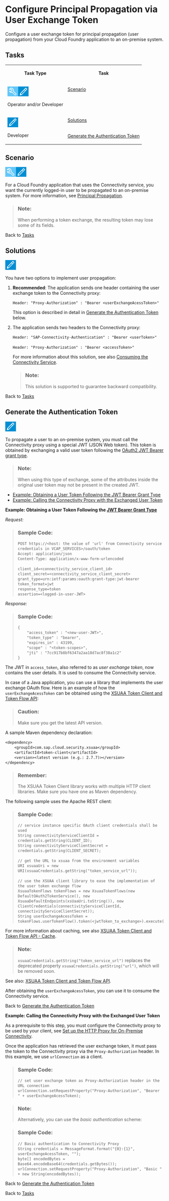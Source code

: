 <!-- loio39f538ad62e144c58c056ebc34bb6890 -->

# Configure Principal Propagation via User Exchange Token

Configure a user exchange token for principal propagation \(user propagation\) from your Cloud Foundry application to an on-premise system.



<a name="loio39f538ad62e144c58c056ebc34bb6890__tasks_pp_cs"/>

## Tasks


<table>
<tr>
<th valign="top">

Task Type

</th>
<th valign="top">

Task

</th>
</tr>
<tr>
<td valign="top">

![](images/CS_TASK_Admin_Dev_7c2c6d8.png)

Operator and/or Developer

</td>
<td valign="top">

[Scenario](configure-principal-propagation-via-user-exchange-token-39f538a.md#loio39f538ad62e144c58c056ebc34bb6890__scenario) 

</td>
</tr>
<tr>
<td valign="top" rowspan="2">

![](images/CS_TASK_Dev_a4c82d5.png)

Developer

</td>
<td valign="top">

[Solutions](configure-principal-propagation-via-user-exchange-token-39f538a.md#loio39f538ad62e144c58c056ebc34bb6890__solutions) 

</td>
</tr>
<tr>
<td valign="top">

[Generate the Authentication Token](configure-principal-propagation-via-user-exchange-token-39f538a.md#loio39f538ad62e144c58c056ebc34bb6890__generate) 

</td>
</tr>
</table>



<a name="loio39f538ad62e144c58c056ebc34bb6890__scenario"/>

## Scenario

![](images/CS_TASK_Admin_Dev_7c2c6d8.png)

For a Cloud Foundry application that uses the Connectivity service, you want the currently logged-in user to be propagated to an on-premise system. For more information, see [Principal Propagation](principal-propagation-e2cbb48.md).

> ### Note:  
> When performing a token exchange, the resulting token may lose some of its fields.

Back to [Tasks](configure-principal-propagation-via-user-exchange-token-39f538a.md#loio39f538ad62e144c58c056ebc34bb6890__tasks_pp_cs) 



<a name="loio39f538ad62e144c58c056ebc34bb6890__solutions"/>

## Solutions

![](images/CS_TASK_Dev_a4c82d5.png)

You have two options to implement user propagation:

1.  **Recommended**: The application sends one header containing the user exchange token to the Connectivity proxy:

    ```
    Header: "Proxy-Authorization" : "Bearer <userExchangeAcessToken>"
    ```

    This option is described in detail in [Generate the Authentication Token](configure-principal-propagation-via-user-exchange-token-39f538a.md#loio39f538ad62e144c58c056ebc34bb6890__generate) below.

2.  The application sends two headers to the Connectivity proxy:

    ```
    Header: "SAP-Connectivity-Authentication" : "Bearer <userToken>" 
    
    Header: "Proxy-Authorization" : "Bearer <accessToken>"
    ```

    For more information about this solution, see also [Consuming the Connectivity Service](consuming-the-connectivity-service-313b215.md).

    > ### Note:  
    > This solution is supported to guarantee backward compatibility.


Back to [Tasks](configure-principal-propagation-via-user-exchange-token-39f538a.md#loio39f538ad62e144c58c056ebc34bb6890__tasks_pp_cs) 



<a name="loio39f538ad62e144c58c056ebc34bb6890__generate"/>

## Generate the Authentication Token

![](images/CS_TASK_Dev_a4c82d5.png)

To propagate a user to an on-premise system, you must call the Connectivity proxy using a special JWT \(JSON Web token\). This token is obtained by exchanging a valid user token following the [OAuth2 JWT Bearer grant type](https://tools.ietf.org/html/rfc7523#section-2.1).

> ### Note:  
> When using this type of exchange, some of the attributes inside the original user token may not be present in the created JWT.

-   [Example: Obtaining a User Token Following the JWT Bearer Grant Type](configure-principal-propagation-via-user-exchange-token-39f538a.md#loio39f538ad62e144c58c056ebc34bb6890__ex_user)
-   [Example: Calling the Connectivity Proxy with the Exchanged User Token](configure-principal-propagation-via-user-exchange-token-39f538a.md#loio39f538ad62e144c58c056ebc34bb6890__ex_proxy)

**Example: Obtaining a User Token Following the [JWT Bearer Grant Type](http://docs.cloudfoundry.org/api/uaa/version/74.0.0/#jwt-bearer-token-grant)**

*Request:*

> ### Sample Code:  
> ```
> POST https://<host: the value of 'url' from Connectivity service credentials in VCAP_SERVICES>/oauth/token
> Accept: application/json
> Content-Type: application/x-www-form-urlencoded
> 
> client_id=<connectivity_service_client_id>
> client_secret=<connectivity_service_client_secret>
> grant_type=urn:ietf:params:oauth:grant-type:jwt-bearer
> token_format=jwt
> response_type=token
> assertion=<logged-in-user-JWT>
> ```

*Response:*

> ### Sample Code:  
> ```
> {
>     "access_token" : "<new-user-JWT>",
>     "token_type" : "bearer",
>     "expires_in" : 43199,
>     "scope" : "<token-scopes>",
>     "jti" : "7cc917b8bf6347a2aa18d7ac8f38a1c2"
> }
> ```

The JWT in `access_token`, also referred to as *user exchange token*, now contains the user details. It is used to consume the Connectivity service.

In case of a Java application, you can use a library that implements the user exchange OAuth flow. Here is an example of how the `userExchangeAcessToken` can be obtained using the [XSUAA Token Client and Token Flow API](https://github.com/SAP/cloud-security-xsuaa-integration/tree/master/token-client):

> ### Caution:  
> Make sure you get the latest API version.

A sample Maven dependency declaration:

```
<dependency>
	<groupId>com.sap.cloud.security.xsuaa</groupId> 
	<artifactId>token-client</artifactId> 
	<version><latest version (e.g.: 2.7.7)></version> 
</dependency>
```

> ### Remember:  
> The XSUAA Token Client library works with multiple HTTP client libraries. Make sure you have one as Maven dependency.

The following sample uses the Apache REST client:

> ### Sample Code:  
> ```
> // service instance specific OAuth client credentials shall be used
> String connectivityServiceClientId = credentials.getString(CLIENT_ID);
> String connectivityServiceClientSecret = credentials.getString(CLIENT_SECRET);
> 
> // get the URL to xsuaa from the environment variables
> URI xsuaaUri = new URI(xsuaaCredentials.getString("token_service_url"));
>  
> // use the XSUAA client library to ease the implementation of the user token exchange flow
> XsuaaTokenFlows tokenFlows = new XsuaaTokenFlows(new DefaultOAuth2TokenService(), new XsuaaDefaultEndpoints(xsUaaUri.toString()), new ClientCredentials(connectivityServiceClientId, connectivityServiceClientSecret));
> String userExchangeAcessToken = tokenFlows.userTokenFlow().token(<jwtToken_to_exchange>).execute().getAccessToken();
> ```

For more information about caching, see also [XSUAA Token Client and Token Flow API - Cache](https://github.com/SAP/cloud-security-xsuaa-integration/tree/master/token-client#cache).

> ### Note:  
> `xsuaaCredentials.getString("token_service_url")` replaces the deprecated property `xsuaaCredentials.getString("url")`, which will be removed soon.

See also: [XSUAA Token Client and Token Flow API](https://github.com/SAP/cloud-security-xsuaa-integration/blob/master/token-client).

After obtaining the `userExchangeAcessToken`, you can use it to consume the Connectivity service.

Back to [Generate the Authentication Token](configure-principal-propagation-via-user-exchange-token-39f538a.md#loio39f538ad62e144c58c056ebc34bb6890__generate)

**Example: Calling the Connectivity Proxy with the Exchanged User Token**

As a prerequisite to this step, you must configure the Connectivity proxy to be used by your client, see [Set up the HTTP Proxy for On-Premise Connectivity](consuming-the-connectivity-service-313b215.md#loio313b215066a8400db461b311e01bd99b__section_HttpProxy).

Once the application has retrieved the user exchange token, it must pass the token to the Connectivity proxy via the `Proxy-Authorization` header. In this example, we use `urlConnection` as a client.

> ### Sample Code:  
> ```
> // set user exchange token as Proxy-Authorization header in the URL connection
> urlConnection.setRequestProperty("Proxy-Authorization", "Bearer " + userExchangeAcessToken);
> ```

> ### Note:  
> Alternatively, you can use the *basic authentication* scheme:

> ### Sample Code:  
> ```
> // Basic authentication to Connectivity Proxy
> String credentials = MessageFormat.format("{0}:{1}", userExchangeAcessToken, "");
> byte[] encodedBytes = Base64.encodeBase64(credentials.getBytes());
> urlConnection.setRequestProperty("Proxy-Authorization", "Basic " + new String(encodedBytes));
> ```

Back to [Generate the Authentication Token](configure-principal-propagation-via-user-exchange-token-39f538a.md#loio39f538ad62e144c58c056ebc34bb6890__generate)

Back to [Tasks](configure-principal-propagation-via-user-exchange-token-39f538a.md#loio39f538ad62e144c58c056ebc34bb6890__tasks_pp_cs) 

